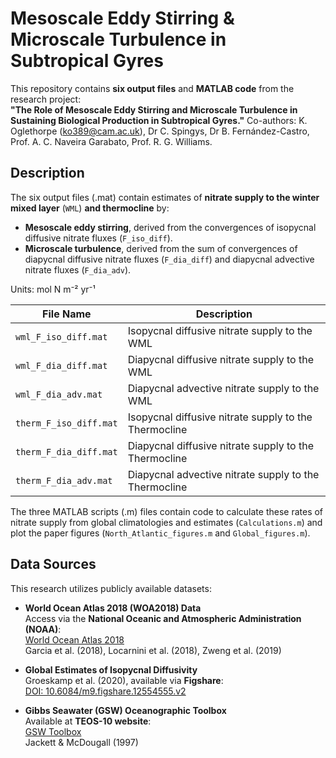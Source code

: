 # **Mesoscale Eddy Stirring & Microscale Turbulence in Subtropical Gyres**

This repository contains **six output files** and **MATLAB code** from the research project:  
**"The Role of Mesoscale Eddy Stirring and Microscale Turbulence in Sustaining Biological Production in Subtropical Gyres."**
Co-authors: K. Oglethorpe (ko389@cam.ac.uk), Dr C. Spingys, Dr B. Fernández-Castro, Prof. A. C. Naveira Garabato, Prof. R. G. Williams.

## **Description**
The six output files (.mat) contain estimates of **nitrate supply to the winter mixed layer** (`WML`) **and thermocline** by:
- **Mesoscale eddy stirring**, derived from the convergences of isopycnal diffusive nitrate fluxes (`F_iso_diff`).
- **Microscale turbulence**, derived from the sum of convergences of diapycnal diffusive nitrate fluxes (`F_dia_diff`) and diapycnal advective nitrate fluxes (`F_dia_adv`).

Units: mol N m⁻² yr⁻¹

| File Name               | Description |
|-------------------------|-------------|
| `wml_F_iso_diff.mat`    | Isopycnal diffusive nitrate supply to the WML |
| `wml_F_dia_diff.mat`    | Diapycnal diffusive nitrate supply to the WML |
| `wml_F_dia_adv.mat`     | Diapycnal advective nitrate supply to the WML |
| `therm_F_iso_diff.mat`  | Isopycnal diffusive nitrate supply to the Thermocline |
| `therm_F_dia_diff.mat`  | Diapycnal diffusive nitrate supply to the Thermocline |
| `therm_F_dia_adv.mat`   | Diapycnal advective nitrate supply to the Thermocline |

The three MATLAB scripts (.m) files contain code to calculate these rates of nitrate supply from global climatologies and estimates (`Calculations.m`) and plot the paper figures (`North_Atlantic_figures.m` and `Global_figures.m`).

## **Data Sources**
This research utilizes publicly available datasets:

- **World Ocean Atlas 2018 (WOA2018) Data**  
  Access via the **National Oceanic and Atmospheric Administration (NOAA)**:  
  [World Ocean Atlas 2018](https://www.ncei.noaa.gov/access/world-ocean-atlas-2018/)  
  Garcia et al. (2018), Locarnini et al. (2018), Zweng et al. (2019)

- **Global Estimates of Isopycnal Diffusivity**  
  Groeskamp et al. (2020), available via **Figshare**:  
  [DOI: 10.6084/m9.figshare.12554555.v2](https://doi.org/10.6084/m9.figshare.12554555.v2)

- **Gibbs Seawater (GSW) Oceanographic Toolbox**  
  Available at **TEOS-10 website**:  
  [GSW Toolbox](https://www.teos-10.org/software.htm)  
  Jackett & McDougall (1997)
